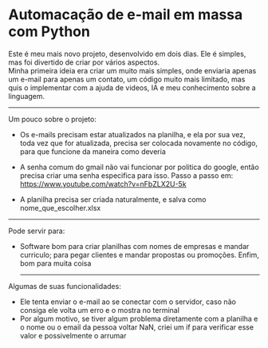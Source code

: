 
# Automacação de e-mail em massa com Python

Este é meu mais novo projeto, desenvolvido em dois dias. Ele é simples, mas foi divertido de criar por vários aspectos.                                             
Minha primeira ideia era criar um muito mais simples, onde enviaria apenas um e-mail para apenas um contato, um código muito mais limitado, mas quis o implementar com a ajuda de videos, IA e meu conhecimento sobre a linguagem.

--------------------------

Um pouco sobre o projeto:
* Os e-mails precisam estar atualizados na planilha, e ela por sua vez, toda vez que for atualizada, precisa ser colocada novamente no código, para que funcione da maneira como deveria

* A senha comum do gmail não vai funcionar por politica do google, então precisa criar uma senha especifica para isso. Passo a passo em: 
https://www.youtube.com/watch?v=nFbZLX2U-5k

* A planilha precisa ser criada naturalmente, e salva como nome_que_escolher.xlsx

------------------------------

Pode servir para:

* Software bom para criar planilhas com nomes de empresas e mandar curriculo; para pegar clientes e mandar propostas ou promoções. Enfim, bom para muita coisa

  -------------------------
  
Algumas de suas funcionalidades:

* Ele tenta enviar o e-mail ao se conectar com o servidor, caso não consiga ele volta um erro e o mostra no terminal
* Por algum motivo, se tiver algum problema diretamente com a planilha e o nome ou o email da pessoa voltar NaN, criei um if para verificar esse valor e possivelmente o arrumar



